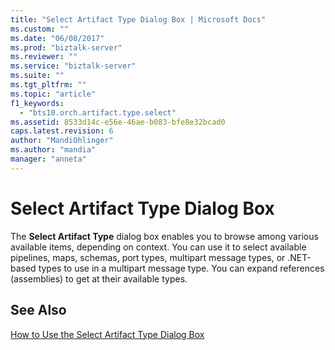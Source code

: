 ```yaml
---
title: "Select Artifact Type Dialog Box | Microsoft Docs"
ms.custom: ""
ms.date: "06/08/2017"
ms.prod: "biztalk-server"
ms.reviewer: ""
ms.service: "biztalk-server"
ms.suite: ""
ms.tgt_pltfrm: ""
ms.topic: "article"
f1_keywords: 
  - "bts10.orch.artifact.type.select"
ms.assetid: 8533d14c-e56e-46ae-b083-bfe8e32bcad0
caps.latest.revision: 6
author: "MandiOhlinger"
ms.author: "mandia"
manager: "anneta"
---
```

# Select Artifact Type Dialog Box
The **Select Artifact Type** dialog box enables you to browse among various available items, depending on context. You can use it to select available pipelines, maps, schemas, port types, multipart message types, or .NET-based types to use in a multipart message type. You can expand references (assemblies) to get at their available types.  
  
## See Also  
 [How to Use the Select Artifact Type Dialog Box](../core/how-to-use-the-select-artifact-type-dialog-box.md)
